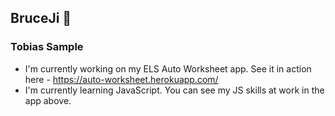 ## BruceJi :cactus:
### Tobias Sample

<!--
**BruceJi7/BruceJi7** is a ✨ _special_ ✨ repository because its `README.md` (this file) appears on your GitHub profile.

Here are some ideas to get you started:

- 🔭 I’m currently working on ...
- 🌱 I’m currently learning ...
- 👯 I’m looking to collaborate on ...
- 🤔 I’m looking for help with ...
- 💬 Ask me about ...
- 📫 How to reach me: ...
- 😄 Pronouns: ...
- ⚡ Fun fact: ...
-->

- I'm currently working on my ELS Auto Worksheet app. See it in action here - https://auto-worksheet.herokuapp.com/
- I'm currently learning JavaScript. You can see my JS skills at work in the app above.
